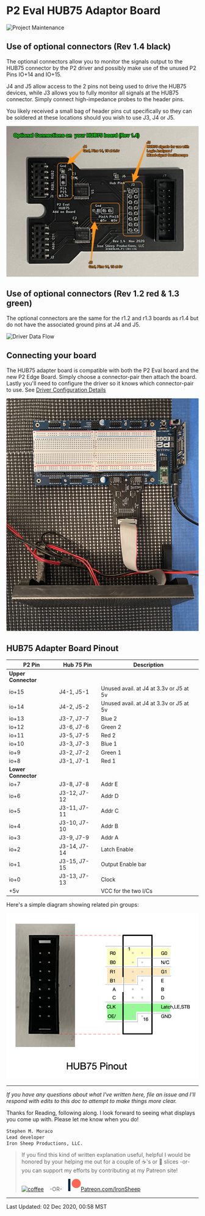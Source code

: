 # P2 Eval HUB75 Adaptor Board

![Project Maintenance][maintenance-shield]

## Use of optional connectors (Rev 1.4 black)

The optional connectors allow you to monitor the signals output to the HUB75 connector by the P2 driver and possibly make use of the unused P2 Pins IO+14 and IO+15.  

J4 and J5 allow access to the 2 pins not being used to drive the HUB75 devices, while J3 allows you to fully monitor all signals at the HUB75 connector. Simply connect high-impedance probes to the header pins.

You likely received a small bag of header pins cut specifically so they can be soldered at these locations should you wish to use J3, J4 or J5.

![Driver Data Flow](images/adapter-board-r1_4-anno.jpg)

## Use of optional connectors (Rev 1.2 red & 1.3 green)

The optional connectors are the same for the r1.2 and r1.3 boards as r1.4 but do not have the associated ground pins at J4 and J5.

![Driver Data Flow](images/adapter-board-anno.png)

## Connecting your board

The HUB75 adapter board is compatible with both the P2 Eval board and the new P2 Edge Board.  Simply choose a connector-pair then attach the board. Lastly you'll need to configure the driver so it knows which connector-pair to use. See [Driver Configuration Details](THEOPS.md)

![Driving a panel](images/p2-driving-panel.jpg)

## HUB75 Adapter Board Pinout

| P2 Pin | Hub 75 Pin | Description |
| ------- | ------- | ------- |
| **Upper Connector** | | |
| io+15 | J4-1, J5-1 | Unused avail. at J4 at 3.3v or J5 at 5v |
| io+14 | J4-2, J5-2 | Unused avail. at J4 at 3.3v or J5 at 5v |
| io+13 | J3-7, J7-7 | Blue 2 |
| io+12 | J3-6, J7-6 | Green 2 |
| io+11 | J3-5, J7-5 | Red 2 |
| io+10 | J3-3, J7-3 | Blue 1 |
| io+9 | J3-2, J7-2 | Green 1|
| io+8 | J3-1, J7-1 | Red 1 |
| **Lower Connector** | | |
| io+7 | J3-8, J7-8 | Addr E |
| io+6 | J3-12, J7-12 | Addr D |
| io+5 | J3-11, J7-11 | Addr C |
| io+4 | J3-10, J7-10 | Addr B |
| io+3 | J3-9, J7-9 | Addr A |
| io+2 | J3-14, J7-14 | Latch Enable |
| io+1 | J3-15, J7-15 | Output Enable bar |
| io+0 | J3-13, J7-13 | Clock |
| +5v|  | VCC for the two I/Cs |

Here's a simple diagram showing related pin groups:

![Hub75 pinout](images/hub75e_pinout.png)

---

*If you have any questions about what I've written here, file an issue and I'll respond with edits to this doc to attempt to make things more clear.*

Thanks for Reading, following along. I look forward to seeing what displays you come up with. Please let me know when you do!

```
Stephen M. Moraco
Lead developer
Iron Sheep Productions, LLC.
```

> If you find this kind of written explanation useful, helpful I would be honored by your helping me out for a couple of :coffee:'s or :pizza: slices -or- you can support my efforts by contributing at my Patreon site!
>
> [![coffee](https://www.buymeacoffee.com/assets/img/custom_images/black_img.png)](https://www.buymeacoffee.com/ironsheep) &nbsp;&nbsp; -OR- &nbsp;&nbsp; [![Patreon](./images/patreon.png)](https://www.patreon.com/IronSheep?fan_landing=true)[Patreon.com/IronSheep](https://www.patreon.com/IronSheep?fan_landing=true)

---

Last Updated: 02 Dec 2020, 00:58 MST

[maintenance-shield]: https://img.shields.io/badge/maintainer-stephen%40ironsheep.biz-blue.svg?style=for-the-badge
